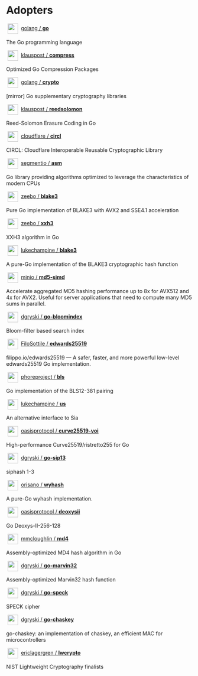 # Adopters

<img src="https://images.weserv.nl?fit=cover&h=28&mask=circle&maxage=7d&url=https%3A%2F%2Fgithub.com%2Fgolang.png&w=28" width="28" height="28" hspace="4" valign="middle" /> [golang / **go**](https://github.com/golang/go)

The Go programming language

<img src="https://images.weserv.nl?fit=cover&h=28&mask=circle&maxage=7d&url=https%3A%2F%2Fgithub.com%2Fklauspost.png&w=28" width="28" height="28" hspace="4" valign="middle" /> [klauspost / **compress**](https://github.com/klauspost/compress)

Optimized Go Compression Packages

<img src="https://images.weserv.nl?fit=cover&h=28&mask=circle&maxage=7d&url=https%3A%2F%2Fgithub.com%2Fgolang.png&w=28" width="28" height="28" hspace="4" valign="middle" /> [golang / **crypto**](https://github.com/golang/crypto)

[mirror] Go supplementary cryptography libraries

<img src="https://images.weserv.nl?fit=cover&h=28&mask=circle&maxage=7d&url=https%3A%2F%2Fgithub.com%2Fklauspost.png&w=28" width="28" height="28" hspace="4" valign="middle" /> [klauspost / **reedsolomon**](https://github.com/klauspost/reedsolomon)

Reed-Solomon Erasure Coding in Go

<img src="https://images.weserv.nl?fit=cover&h=28&mask=circle&maxage=7d&url=https%3A%2F%2Fgithub.com%2Fcloudflare.png&w=28" width="28" height="28" hspace="4" valign="middle" /> [cloudflare / **circl**](https://github.com/cloudflare/circl)

CIRCL: Cloudflare Interoperable Reusable Cryptographic Library

<img src="https://images.weserv.nl?fit=cover&h=28&mask=circle&maxage=7d&url=https%3A%2F%2Fgithub.com%2Fsegmentio.png&w=28" width="28" height="28" hspace="4" valign="middle" /> [segmentio / **asm**](https://github.com/segmentio/asm)

Go library providing algorithms optimized to leverage the characteristics of modern CPUs

<img src="https://images.weserv.nl?fit=cover&h=28&mask=circle&maxage=7d&url=https%3A%2F%2Fgithub.com%2Fzeebo.png&w=28" width="28" height="28" hspace="4" valign="middle" /> [zeebo / **blake3**](https://github.com/zeebo/blake3)

Pure Go implementation of BLAKE3 with AVX2 and SSE4.1 acceleration

<img src="https://images.weserv.nl?fit=cover&h=28&mask=circle&maxage=7d&url=https%3A%2F%2Fgithub.com%2Fzeebo.png&w=28" width="28" height="28" hspace="4" valign="middle" /> [zeebo / **xxh3**](https://github.com/zeebo/xxh3)

XXH3 algorithm in Go

<img src="https://images.weserv.nl?fit=cover&h=28&mask=circle&maxage=7d&url=https%3A%2F%2Fgithub.com%2Flukechampine.png&w=28" width="28" height="28" hspace="4" valign="middle" /> [lukechampine / **blake3**](https://github.com/lukechampine/blake3)

A pure-Go implementation of the BLAKE3 cryptographic hash function

<img src="https://images.weserv.nl?fit=cover&h=28&mask=circle&maxage=7d&url=https%3A%2F%2Fgithub.com%2Fminio.png&w=28" width="28" height="28" hspace="4" valign="middle" /> [minio / **md5-simd**](https://github.com/minio/md5-simd)

Accelerate aggregated MD5 hashing performance up to 8x for AVX512 and 4x for AVX2. Useful for server applications that need to compute many MD5 sums in parallel.

<img src="https://images.weserv.nl?fit=cover&h=28&mask=circle&maxage=7d&url=https%3A%2F%2Fgithub.com%2Fdgryski.png&w=28" width="28" height="28" hspace="4" valign="middle" /> [dgryski / **go-bloomindex**](https://github.com/dgryski/go-bloomindex)

Bloom-filter based search index

<img src="https://images.weserv.nl?fit=cover&h=28&mask=circle&maxage=7d&url=https%3A%2F%2Fgithub.com%2FFiloSottile.png&w=28" width="28" height="28" hspace="4" valign="middle" /> [FiloSottile / **edwards25519**](https://github.com/FiloSottile/edwards25519)

filippo.io/edwards25519 — A safer, faster, and more powerful low-level edwards25519 Go implementation.

<img src="https://images.weserv.nl?fit=cover&h=28&mask=circle&maxage=7d&url=https%3A%2F%2Fgithub.com%2Fphoreproject.png&w=28" width="28" height="28" hspace="4" valign="middle" /> [phoreproject / **bls**](https://github.com/phoreproject/bls)

Go implementation of the BLS12-381 pairing

<img src="https://images.weserv.nl?fit=cover&h=28&mask=circle&maxage=7d&url=https%3A%2F%2Fgithub.com%2Flukechampine.png&w=28" width="28" height="28" hspace="4" valign="middle" /> [lukechampine / **us**](https://github.com/lukechampine/us)

An alternative interface to Sia

<img src="https://images.weserv.nl?fit=cover&h=28&mask=circle&maxage=7d&url=https%3A%2F%2Fgithub.com%2Foasisprotocol.png&w=28" width="28" height="28" hspace="4" valign="middle" /> [oasisprotocol / **curve25519-voi**](https://github.com/oasisprotocol/curve25519-voi)

High-performance Curve25519/ristretto255 for Go

<img src="https://images.weserv.nl?fit=cover&h=28&mask=circle&maxage=7d&url=https%3A%2F%2Fgithub.com%2Fdgryski.png&w=28" width="28" height="28" hspace="4" valign="middle" /> [dgryski / **go-sip13**](https://github.com/dgryski/go-sip13)

siphash 1-3

<img src="https://images.weserv.nl?fit=cover&h=28&mask=circle&maxage=7d&url=https%3A%2F%2Fgithub.com%2Forisano.png&w=28" width="28" height="28" hspace="4" valign="middle" /> [orisano / **wyhash**](https://github.com/orisano/wyhash)

A pure-Go wyhash implementation.

<img src="https://images.weserv.nl?fit=cover&h=28&mask=circle&maxage=7d&url=https%3A%2F%2Fgithub.com%2Foasisprotocol.png&w=28" width="28" height="28" hspace="4" valign="middle" /> [oasisprotocol / **deoxysii**](https://github.com/oasisprotocol/deoxysii)

Go Deoxys-II-256-128

<img src="https://images.weserv.nl?fit=cover&h=28&mask=circle&maxage=7d&url=https%3A%2F%2Fgithub.com%2Fmmcloughlin.png&w=28" width="28" height="28" hspace="4" valign="middle" /> [mmcloughlin / **md4**](https://github.com/mmcloughlin/md4)

Assembly-optimized MD4 hash algorithm in Go

<img src="https://images.weserv.nl?fit=cover&h=28&mask=circle&maxage=7d&url=https%3A%2F%2Fgithub.com%2Fdgryski.png&w=28" width="28" height="28" hspace="4" valign="middle" /> [dgryski / **go-marvin32**](https://github.com/dgryski/go-marvin32)

Assembly-optimized Marvin32 hash function

<img src="https://images.weserv.nl?fit=cover&h=28&mask=circle&maxage=7d&url=https%3A%2F%2Fgithub.com%2Fdgryski.png&w=28" width="28" height="28" hspace="4" valign="middle" /> [dgryski / **go-speck**](https://github.com/dgryski/go-speck)

SPECK cipher

<img src="https://images.weserv.nl?fit=cover&h=28&mask=circle&maxage=7d&url=https%3A%2F%2Fgithub.com%2Fdgryski.png&w=28" width="28" height="28" hspace="4" valign="middle" /> [dgryski / **go-chaskey**](https://github.com/dgryski/go-chaskey)

go-chaskey: an implementation of chaskey, an efficient MAC for microcontrollers

<img src="https://images.weserv.nl?fit=cover&h=28&mask=circle&maxage=7d&url=https%3A%2F%2Fgithub.com%2Fericlagergren.png&w=28" width="28" height="28" hspace="4" valign="middle" /> [ericlagergren / **lwcrypto**](https://github.com/ericlagergren/lwcrypto)

NIST Lightweight Cryptography finalists
